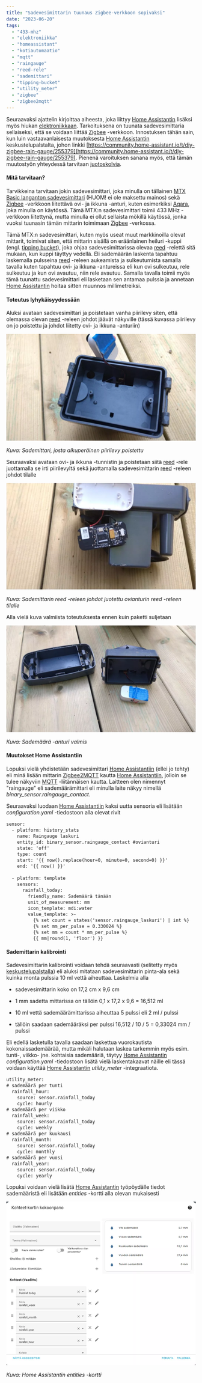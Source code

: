 ```yaml
---
title: "Sadevesimittarin tuunaus Zigbee-verkkoon sopivaksi"
date: "2023-06-20"
tags: 
  - "433-mhz"
  - "elektroniikka"
  - "homeassistant"
  - "kotiautomaatio"
  - "mqtt"
  - "raingauge"
  - "reed-rele"
  - "sademittari"
  - "tipping-bucket"
  - "utility_meter"
  - "zigbee"
  - "zigbee2mqtt"
---
```


Seuraavaksi ajattelin kirjoittaa aiheesta, joka liittyy [Home Assistantin](https://www.home-assistant.io/) lisäksi myös hiukan [elektroniikkaan](https://fi.wikipedia.org/wiki/Elektroniikka). Tarkoituksena on tuunata sadevesimittaria sellaiseksi, että se voidaan liittää [Zigbee](https://fi.wikipedia.org/wiki/ZigBee) -verkkoon. Innostuksen tähän sain, kun luin vastaavanlaisesta muutoksesta [Home Assistantin](https://www.home-assistant.io/) keskustelupalstalta, johon linkki [https://community.home-assistant.io/t/diy-zigbee-rain-gauge/255379](https://community.home-assistant.io/t/diy-zigbee-rain-gauge/255379). Pienenä varoituksen sanana myös, että tämän muutostyön yhteydessä tarvitaan [juotoskolvia](https://fi.wikipedia.org/wiki/Juotin).

#### Mitä tarvitaan?

Tarvikkeina tarvitaan jokin sadevesimittari, joka minulla on tällainen [MTX Basic langanton sadevesimittari](https://www.motonet.fi/fi/tuote/8601352/MTX-Basic-langaton-sadevesimittari) (HUOM! ei ole maksettu mainos) sekä [Zigbee](https://fi.wikipedia.org/wiki/ZigBee) -verkkoon liitettävä ovi- ja ikkuna -anturi, kuten esimerkiksi [Aqara](https://www.aqara.com/eu/door_and_window_sensor.html), joka minulla on käytössä. Tämä MTX:n sadevesimittari toimii 433 MHz -verkkoon liitettynä, mutta minulla ei ollut sellaista mökillä käytössä, jonka vuoksi tuunasin tämän mittarin toimimaan [Zigbee](https://fi.wikipedia.org/wiki/ZigBee) -verkossa.

Tämä MTX:n sadevesimittari, kuten myös useat muut markkinoilla olevat mittarit, toimivat siten, että mittarin sisällä on eräänlainen heiluri -kuppi (engl. [tipping bucket](https://en.wikipedia.org/wiki/Rain_gauge#Tipping_bucket_rain_gauge)), joka ohjaa sadevesimittarissa olevaa [reed](https://fi.wikipedia.org/wiki/Rele#Reed-rele) -relettä sitä mukaan, kun kuppi täyttyy vedellä. Eli sademäärän laskenta tapahtuu laskemalla pulsseina [reed](https://fi.wikipedia.org/wiki/Rele#Reed-rele) -releen aukeamista ja sulkeutumista samalla tavalla kuten tapahtuu ovi- ja ikkuna -antureissa eli kun ovi sulkeutuu, rele sulkeutuu ja kun ovi avautuu, niin rele avautuu. Samalla tavalla toimii myös tämä tuunattu sadevesimittari eli lasketaan sen antamaa pulssia ja annetaan [Home Assistantin](https://www.home-assistant.io/) hoitaa sitten muunnos millimetreiksi.

#### Toteutus lyhykäisyydessään

Aluksi avataan sadevesimittari ja poistetaan vanha piirilevy siten, että olemassa olevan [reed](https://fi.wikipedia.org/wiki/Rele#Reed-rele) -releen johdot jäävät näkyville (tässä kuvassa piirilevy on jo poistettu ja johdot liitetty ovi- ja ikkuna -anturiin)

![](/images/sadevesimittarin-tuunaus-zigbee-verkkoon-sopivaksi/kuva1.webp)

_Kuva: Sademittari, josta alkuperäinen piirilevy poistettu_

Seuraavaksi avataan ovi- ja ikkuna -tunnistin ja poistetaan siitä [reed](https://fi.wikipedia.org/wiki/Rele#Reed-rele) -rele juottamalla se irti piirilevyltä sekä juottamalla sadevesimittarin [reed](https://fi.wikipedia.org/wiki/Rele#Reed-rele) -releen johdot tilalle  

![](/images/sadevesimittarin-tuunaus-zigbee-verkkoon-sopivaksi/kuva2.webp)

_Kuva: Sademittarin reed -releen johdot juotettu ovianturin reed -releen tilalle_

Alla vielä kuva valmiista toteutuksesta ennen kuin paketti suljetaan

![](/images/sadevesimittarin-tuunaus-zigbee-verkkoon-sopivaksi/kuva3.webp)

_Kuva: Sademäärä -anturi valmis_

#### Muutokset Home Assistantiin

Lopuksi vielä yhdistetään sadevesimittari [Home Assistantiin](https://www.home-assistant.io/) (ellei jo tehty) eli minä lisään mittarin [Zigbee2MQTT](https://www.zigbee2mqtt.io/) kautta [Home Assistantiin](https://www.home-assistant.io/), jolloin se tulee näkyviin [MQTT](https://mqtt.org/) -liitännäisen kautta. Laitteen olen nimennyt "raingauge" eli sademäärämittari eli minulla laite näkyy nimellä _binary\_sensor.raingauge\_contact_.

Seuraavaksi luodaan [Home Assistantiin](https://www.home-assistant.io/) kaksi uutta sensoria eli lisätään _configuration.yaml_ -tiedostoon alla olevat rivit

```
sensor:
  - platform: history_stats
    name: Raingauge laskuri
    entity_id: binary_sensor.raingauge_contact #ovianturi
    state: 'off'
    type: count
    start: '{{ now().replace(hour=0, minute=0, second=0) }}'
    end: '{{ now() }}'

  - platform: template
    sensors:
      rainfall_today:
        friendly_name: Sademäärä tänään
        unit_of_measurement: mm
        icon_template: mdi:water
        value_template: >-
          {% set count = states('sensor.raingauge_laskuri') | int %}
          {% set mm_per_pulse = 0.330024 %}
          {% set mm = count * mm_per_pulse %}
          {{ mm|round(1, 'floor') }}
```

#### Sademittarin kalibrointi

Sadevesimittarin kalibrointi voidaan tehdä seuraavasti (selitetty myös [keskustelupalstalla](https://community.home-assistant.io/t/diy-zigbee-rain-gauge/255379)) eli aluksi mitataan sadevesimittarin pinta-ala sekä kuinka monta pulssia 10 ml vettä aiheuttaa. Laskelmia alla

- sadevesimittarin koko on 17,2 cm x 9,6 cm

- 1 mm sadetta mittarissa on tällöin 0,1 x 17,2 x 9,6 = 16,512 ml

- 10 ml vettä sademäärämittarissa aiheuttaa 5 pulssi eli 2 ml / pulssi

- tällöin saadaan sademääräksi per pulssi 16,512 / 10 / 5 = 0,33024 mm / pulssi

Eli edellä lasketulla tavalla saadaan laskettua vuorokautista kokonaissademäärää, mutta mikäli halutaan laskea tarkemmin myös esim. tunti-, viikko- jne. kohtaisia sademääriä, täytyy [Home Assistantin](https://www.home-assistant.io/) _configuration.yaml_ -tiedostoon lisätä vielä laskentakaavat näille eli tässä voidaan käyttää [Home Assistantin](https://www.home-assistant.io/integrations/utility_meter/) _utility\_meter_ -integraatiota.

```
utility_meter:
# sademäärä per tunti
  rainfall_hour:
    source: sensor.rainfall_today
    cycle: hourly
# sademäärä per viikko
  rainfall_week:
    source: sensor.rainfall_today
    cycle: weekly
# sademäärä per kuukausi
  rainfall_month:
    source: sensor.rainfall_today
    cycle: monthly
# sademäärä per vuosi
  rainfall_year:
    source: sensor.rainfall_today
    cycle: yearly
```

Lopuksi voidaan vielä lisätä [Home Assistantin](https://www.home-assistant.io/) työpöydälle tiedot sademääristä eli lisätään _entities_ -kortti alla olevan mukaisesti

![](/images/sadevesimittarin-tuunaus-zigbee-verkkoon-sopivaksi/kuva4.webp)

_Kuva: Home Assistantin entities -kortti_

